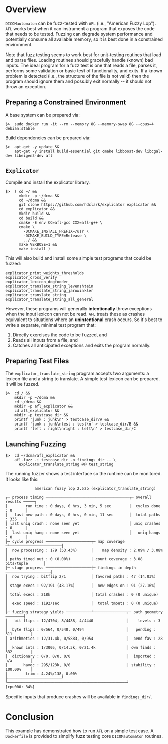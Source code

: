 
# Overview

`DICOMautomaton` can be fuzz-tested with `AFL` (i.e., "American Fuzzy Lop"). `AFL` works best when it can instrument a
program that exposes the code that needs to be tested. Fuzzing can degrade system performance and potentially consume
all available memory, so it is best done in a constrained environment.

Note that fuzz testing seems to work best for unit-testing routines that load and parse files. Loading routines should
gracefully handle (known) bad inputs. The ideal program for a fuzz test is one that reads a file, parses it, performs
some validation or basic test of functionality, and exits. If a known problem is detected (i.e., the structure of the
file is not valid) then the program should ignore them and possibly exit normally -- it should not throw an exception.

## Preparing a Constrained Environment

A base system can be prepared via:

    $>  sudo docker run -it --rm --memory 8G --memory-swap 8G --cpus=4 debian:stable

Build dependencies can be prepared via:

    $>  apt-get -y update && 
        apt-get -y install build-essential git cmake libboost-dev libcgal-dev libeigen3-dev afl

## `Explicator`

Compile and install the explicator library. 

    $>  ( cd ~/ && 
          mkdir -p ~/dcma && 
          cd ~/dcma && 
          git clone https://github.com/hdclark/explicator explicator && 
          cd explicator && 
          mkdir build && 
          cd build && 
          cmake -E env CC=afl-gcc CXX=afl-g++ \
          cmake \
            -DCMAKE_INSTALL_PREFIX=/usr \
            -DCMAKE_BUILD_TYPE=Release \
            ../ && 
          make VERBOSE=1 && 
          make install )

This will also build and install some simple test programs that could be fuzzed:

    explicator_print_weights_thresholds
    explicator_cross_verify
    explicator_lexicon_dogfooder
    explicator_translate_string_levenshtein
    explicator_translate_string_jarowinkler
    explicator_translate_string
    explicator_translate_string_all_general

However, these programs will generally **intentionally** throw exceptions when the input lexicon can not be read. `AFL`
treats these as crashes equivalent to situations where an **unintentional** crash occurs. So it's best to write a
separate, minimal test program that:

  1. Directly exercises the code to be fuzzed, and
  2. Reads all inputs from a file, and
  3. Catches all anticipated exceptions and exits the program normally.

## Preparing Test Files

The `explicator_translate_string` program accepts two arguments: a lexicon file and a string to translate.
A simple test lexicon can be prepared. It will be fuzzed.

    $>  cd / &&
        mkdir -p ~/dcma && 
        cd ~/dcma && 
        mkdir -p afl_explicator &&
        cd afl_explicator &&
        mkdir -p testcase_dir &&
        printf 'junk : junk\n' > testcase_dir/A &&
        printf 'junk : junk\ntest : test\n' > testcase_dir/B &&
        printf 'left : right\nright : left\n' > testcase_dir/C

## Launching Fuzzing

    $>  cd ~/dcma/afl_explicator &&
        afl-fuzz -i testcase_dir -o findings_dir -- \
          explicator_translate_string @@ test_string

The running fuzzer shows a test interface so the runtime can be monitored. It looks like this:

                 american fuzzy lop 2.52b (explicator_translate_string)
    
    ┌─ process timing ─────────────────────────────────────┬─ overall results ─────┐
    │        run time : 0 days, 0 hrs, 3 min, 5 sec        │  cycles done : 0      │
    │   last new path : 0 days, 0 hrs, 0 min, 11 sec       │  total paths : 335    │
    │ last uniq crash : none seen yet                      │ uniq crashes : 0      │
    │  last uniq hang : none seen yet                      │   uniq hangs : 0      │
    ├─ cycle progress ────────────────────┬─ map coverage ─┴───────────────────────┤
    │  now processing : 179 (53.43%)      │    map density : 2.09% / 3.08%         │
    │ paths timed out : 0 (0.00%)         │ count coverage : 3.08 bits/tuple       │
    ├─ stage progress ────────────────────┼─ findings in depth ────────────────────┤
    │  now trying : bitflip 2/1           │ favored paths : 47 (14.03%)            │
    │ stage execs : 92/191 (48.17%)       │  new edges on : 91 (27.16%)            │
    │ total execs : 218k                  │ total crashes : 0 (0 unique)           │
    │  exec speed : 1192/sec              │  total tmouts : 0 (0 unique)           │
    ├─ fuzzing strategy yields ───────────┴───────────────┬─ path geometry ────────┤
    │   bit flips : 12/4704, 8/4488, 4/4440               │    levels : 3          │
    │  byte flips : 0/564, 0/540, 0/494                   │   pending : 311        │
    │ arithmetics : 12/31.4k, 0/5883, 0/954               │  pend fav : 28         │
    │  known ints : 1/3005, 0/14.3k, 0/21.4k              │ own finds : 332        │
    │  dictionary : 0/0, 0/0, 0/0                         │  imported : n/a        │
    │       havoc : 295/123k, 0/0                         │ stability : 100.00%    │
    │        trim : 4.24%/138, 0.00%                      ├────────────────────────┘
    └─────────────────────────────────────────────────────┘          [cpu000: 34%]
    
Specific inputs that produce crashes will be available in `findings_dir/`.

# Conclusion

This example has demonstrated how to run `AFL` on a simple test case. A `Dockerfile` is provided to simplify fuzz
testing core `DICOMautomaton` routines.

